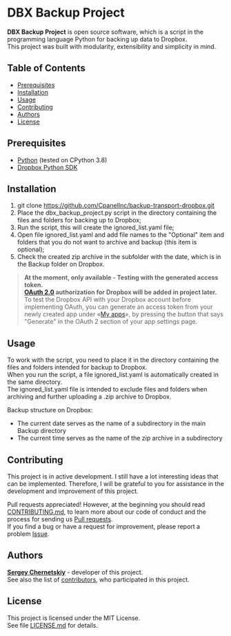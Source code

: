 # DBX Backup Project

**DBX Backup Project** is open source software, which is a script in the programming language Python for backing up data to Dropbox.    
This project was built with modularity, extensibility and simplicity in mind.

## Table of Contents

-   [Prerequisites](#prerequisites)
-   [Installation](#installation)
-   [Usage](#usage)
-   [Contributing](#contributing)
-   [Authors](#authors)
-   [License](#license)

## Prerequisites

- [Python](https://www.python.org/downloads) (tested on CPython 3.8)
- [Dropbox Python SDK](https://www.dropbox.com/developers/documentation/python)

## Installation

1. git clone <https://github.com/CpanelInc/backup-transport-dropbox.git>
2. Place the dbx_backup_project.py script in the directory containing the files and folders for backing up to Dropbox;
3. Run the script, this will create the  ignored_list.yaml file;
4. Open file ignored_list.yaml and add file names to the "Optional" item and folders that you do not want to archive and backup (this item is optional);
5. Check the created zip archive in the subfolder with the date, which is in the Backup folder on Dropbox.

> **At the moment, only available - Testing with the generated access token.  
[OAuth 2.0](http://oauth.net/2/) authorization for Dropbox will be added in project later.**    
To test the Dropbox API with your Dropbox account before implementing OAuth,
you can generate an access token from your newly created app under «[My apps](https://www.dropbox.com/developers/apps)», 
by pressing the button that says "Generate" in the OAuth 2 section of your app settings page.

## Usage

To work with the script, you need to place it in the directory containing the files and folders intended for backup to Dropbox.   
When you run the script, a file ignored_list.yaml is automatically created in the same directory.   
The ignored_list.yaml file is intended to exclude files and folders when archiving and further uploading a .zip archive to Dropbox.   

Backup structure on Dropbox:
- The current date serves as the name of a subdirectory in the main Backup directory
- The current time serves as the name of the zip archive in a subdirectory

## Contributing

This project is in active development. I still have a lot
interesting ideas that can be implemented. Therefore, I will be grateful to you for
assistance in the development and improvement of this project.

Pull requests appreciated! However, at the beginning you should read [CONTRIBUTING.md](https://github.com/IniSlice/test_repository/blob/master/CONTRIBUTING.md), 
to learn more about our code of conduct and the process for sending us [Pull requests](https://github.com/IniSlice/test_repository/pulls).    
If you find a bug or have a request for improvement, please report a problem [Issue](https://github.com/inislice/test_repository/issues).

## Authors

[**Sergey Chernetskiy**](https://github.com/IniSlice) - developer of this project.    
See also the list of [contributors](https://github.com/IniSlice/test_repository/graphs/contributors), who participated in this project.

## License

This project is licensed under the MIT License.   
See file [LICENSE.md](https://github.com/IniSlice/test_repository/blob/master/LICENSE) for details.
